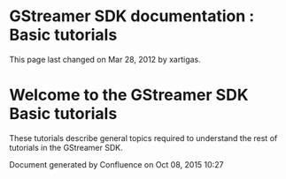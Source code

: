 #  GStreamer SDK documentation : Basic tutorials 

This page last changed on Mar 28, 2012 by xartigas.

# Welcome to the GStreamer SDK Basic tutorials

These tutorials describe general topics required to understand the rest
of tutorials in the GStreamer SDK.

Document generated by Confluence on Oct 08, 2015 10:27

